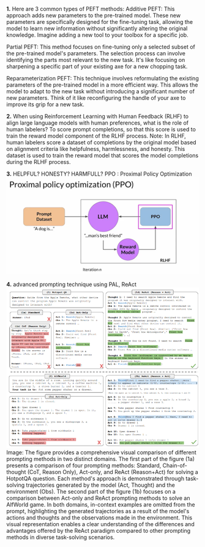 **1.** Here are 3 common types of PEFT methods:
Additive PEFT: This approach adds new parameters to the pre-trained model. These new parameters are specifically designed for the fine-tuning task, allowing the model to learn new information without significantly altering the original knowledge. Imagine adding a new tool to your toolbox for a specific job.

Partial PEFT: This method focuses on fine-tuning only a selected subset of the pre-trained model's parameters. The selection process can involve identifying the parts most relevant to the new task. It's like focusing on sharpening a specific part of your existing axe for a new chopping task.

Reparameterization PEFT: This technique involves reformulating the existing parameters of the pre-trained model in a more efficient way. This allows the model to adapt to the new task without introducing a significant number of new parameters. Think of it like reconfiguring the handle of your axe to improve its grip for a new task.


**2.** When using Reinforcement Learning with Human Feedback (RLHF) to align large language models with human preferences, what is the role of human labelers?
To score prompt completions, so that this score is used to train the reward model component of the RLHF process.
Note: In RLHF, human labelers score a dataset of completions by the original model based on alignment criteria like helpfulness, harmlessness, and honesty. This dataset is used to train the reward model that scores the model completions during the RLHF process.


**3.** HELPFUL? HONESTY? HARMFULL?
PPO : Proximal Policy Optimization 
![alt text](image.png)


**4.** advanced prompting technique using PAL, ReAct
![alt text](image-1.png)
Image: The figure provides a comprehensive visual comparison of different prompting methods in two distinct domains. The first part of the figure (1a) presents a comparison of four prompting methods: Standard, Chain-of-thought (CoT, Reason Only), Act-only, and ReAct (Reason+Act) for solving a HotpotQA question. Each method's approach is demonstrated through task-solving trajectories generated by the model (Act, Thought) and the environment (Obs). The second part of the figure (1b) focuses on a comparison between Act-only and ReAct prompting methods to solve an AlfWorld game. In both domains, in-context examples are omitted from the prompt, highlighting the generated trajectories as a result of the model's actions and thoughts and the observations made in the environment. This visual representation enables a clear understanding of the differences and advantages offered by the ReAct paradigm compared to other prompting methods in diverse task-solving scenarios.

